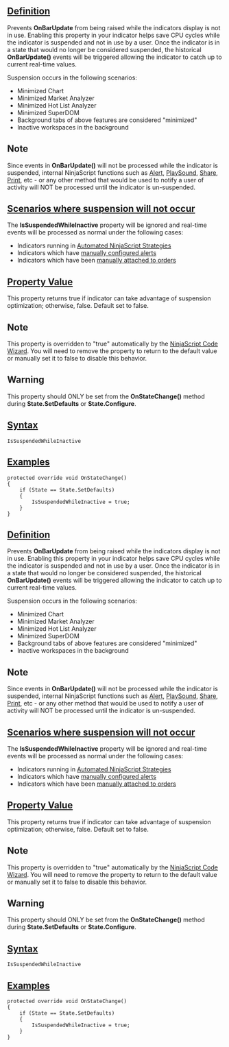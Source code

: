 ## [Definition](https://developer.ninjatrader.com/docs/desktop/issuspendedwhileinactive\#definition)

Prevents **OnBarUpdate** from being raised while the indicators display is not in use. Enabling this property in your indicator helps save CPU cycles while the indicator is suspended and not in use by a user. Once the indicator is in a state that would no longer be considered suspended, the historical **OnBarUpdate()** events will be triggered allowing the indicator to catch up to current real-time values.

Suspension occurs in the following scenarios:

- Minimized Chart
- Minimized Market Analyzer
- Minimized Hot List Analyzer
- Minimized SuperDOM
- Background tabs of above features are considered "minimized"
- Inactive workspaces in the background

## Note

Since events in **OnBarUpdate()** will not be processed while the indicator is suspended, internal NinjaScript functions such as [Alert](https://developer.ninjatrader.com/docs/desktop/alert), [PlaySound](https://developer.ninjatrader.com/docs/desktop/playsound), [Share](https://developer.ninjatrader.com/docs/desktop/share), [Print](https://developer.ninjatrader.com/docs/desktop/print), etc - or any other method that would be used to notify a user of activity will NOT be processed until the indicator is un-suspended.

## [Scenarios where suspension will not occur](https://developer.ninjatrader.com/docs/desktop/issuspendedwhileinactive\#scenarios-where-suspension-will-not-occur)

The **IsSuspendedWhileInactive** property will be ignored and real-time events will be processed as normal under the following cases:

- Indicators running in [Automated NinjaScript Strategies](https://ninjatrader.com/support/helpGuides/nt8/?running_a_ninjascript_strategy.htm)
- Indicators which have [manually configured alerts](https://developer.ninjatrader.com/docs/desktop/alert_debug_share)
- Indicators which have been [manually attached to orders](https://ninjatrader.com/support/helpguides/nt8/NT%20HelpGuide%20English.html?attachingorderstoindicators.htm)

## [Property Value](https://developer.ninjatrader.com/docs/desktop/issuspendedwhileinactive\#property-value)

This property returns true if indicator can take advantage of suspension optimization; otherwise, false. Default set to false.

## Note

This property is overridden to "true" automatically by the [NinjaScript Code Wizard](https://developer.ninjatrader.com/docs/desktop/ninjascript_wizard). You will need to remove the property to return to the default value or manually set it to false to disable this behavior.

## Warning

This property should ONLY be set from the **OnStateChange()** method during **State.SetDefaults** or **State.Configure**.

## [Syntax](https://developer.ninjatrader.com/docs/desktop/issuspendedwhileinactive\#syntax)

`IsSuspendedWhileInactive`

## [Examples](https://developer.ninjatrader.com/docs/desktop/issuspendedwhileinactive\#examples)

```jsx-150469391 csharp
protected override void OnStateChange()
{
    if (State == State.SetDefaults)
    {
        IsSuspendedWhileInactive = true;
    }
}

```

## [Definition](https://developer.ninjatrader.com/docs/desktop/issuspendedwhileinactive\#definition)

Prevents **OnBarUpdate** from being raised while the indicators display is not in use. Enabling this property in your indicator helps save CPU cycles while the indicator is suspended and not in use by a user. Once the indicator is in a state that would no longer be considered suspended, the historical **OnBarUpdate()** events will be triggered allowing the indicator to catch up to current real-time values.

Suspension occurs in the following scenarios:

- Minimized Chart
- Minimized Market Analyzer
- Minimized Hot List Analyzer
- Minimized SuperDOM
- Background tabs of above features are considered "minimized"
- Inactive workspaces in the background

## Note

Since events in **OnBarUpdate()** will not be processed while the indicator is suspended, internal NinjaScript functions such as [Alert](https://developer.ninjatrader.com/docs/desktop/alert), [PlaySound](https://developer.ninjatrader.com/docs/desktop/playsound), [Share](https://developer.ninjatrader.com/docs/desktop/share), [Print](https://developer.ninjatrader.com/docs/desktop/print), etc - or any other method that would be used to notify a user of activity will NOT be processed until the indicator is un-suspended.

## [Scenarios where suspension will not occur](https://developer.ninjatrader.com/docs/desktop/issuspendedwhileinactive\#scenarios-where-suspension-will-not-occur)

The **IsSuspendedWhileInactive** property will be ignored and real-time events will be processed as normal under the following cases:

- Indicators running in [Automated NinjaScript Strategies](https://ninjatrader.com/support/helpGuides/nt8/?running_a_ninjascript_strategy.htm)
- Indicators which have [manually configured alerts](https://developer.ninjatrader.com/docs/desktop/alert_debug_share)
- Indicators which have been [manually attached to orders](https://ninjatrader.com/support/helpguides/nt8/NT%20HelpGuide%20English.html?attachingorderstoindicators.htm)

## [Property Value](https://developer.ninjatrader.com/docs/desktop/issuspendedwhileinactive\#property-value)

This property returns true if indicator can take advantage of suspension optimization; otherwise, false. Default set to false.

## Note

This property is overridden to "true" automatically by the [NinjaScript Code Wizard](https://developer.ninjatrader.com/docs/desktop/ninjascript_wizard). You will need to remove the property to return to the default value or manually set it to false to disable this behavior.

## Warning

This property should ONLY be set from the **OnStateChange()** method during **State.SetDefaults** or **State.Configure**.

## [Syntax](https://developer.ninjatrader.com/docs/desktop/issuspendedwhileinactive\#syntax)

`IsSuspendedWhileInactive`

## [Examples](https://developer.ninjatrader.com/docs/desktop/issuspendedwhileinactive\#examples)

```jsx-150469391 csharp
protected override void OnStateChange()
{
    if (State == State.SetDefaults)
    {
        IsSuspendedWhileInactive = true;
    }
}

```
